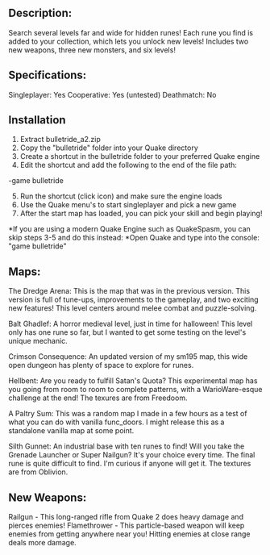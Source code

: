 Description:
------------
Search several levels far and wide for hidden runes! Each rune you find is added to your collection, which lets you unlock new levels! Includes two new weapons, three new monsters, and six levels!

Specifications:
------
Singleplayer: Yes
Cooperative: Yes (untested)
Deathmatch: No

Installation
------------
1) Extract bulletride_a2.zip
2) Copy the "bulletride" folder into your Quake directory
3) Create a shortcut in the bulletride folder to your preferred Quake engine
4) Edit the shortcut and add the following to the end of the file path:

 -game bulletride

5) Run the shortcut (click icon) and make sure the engine loads
6) Use the Quake menu's to start singleplayer and pick a new game
7) After the start map has loaded, you can pick your skill and begin playing!

*If you are using a modern Quake Engine such as QuakeSpasm, you can skip steps 3-5 and do this instead:
*Open Quake and type into the console: "game bulletride"

Maps:
-----
The Dredge Arena:
This is the map that was in the previous version. This version is full of tune-ups, improvements to the gameplay, and two exciting new features! This level centers around melee combat and puzzle-solving.

Balt Ghadlef:
A horror medieval level, just in time for halloween! This level only has one rune so far, but I wanted to get some testing on the level's unique mechanic.

Crimson Consequence:
An updated version of my sm195 map, this wide open dungeon has plenty of space to explore for runes.

Hellbent:
Are you ready to fulfill Satan's Quota? This experimental map has you going from room to room to complete patterns, with a WarioWare-esque challenge at the end! The texures are from Freedoom.

A Paltry Sum:
This was a random map I made in a few hours as a test of what you can do with vanilla func_doors. I might release this as a standalone vanilla map at some point.

Silth Gunnet:
An industrial base with ten runes to find! Will you take the Grenade Launcher or Super Nailgun? It's your choice every time. The final rune is quite difficult to find. I'm curious if anyone will get it. The textures are from Oblivion.

New Weapons:
------------
Railgun - This long-ranged rifle from Quake 2 does heavy damage and pierces enemies!
Flamethrower - This particle-based weapon will keep enemies from getting anywhere near you! Hitting enemies at close range deals more damage.






